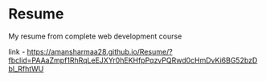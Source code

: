 # Resume
My resume from complete web development course

link - https://amansharmaa28.github.io/Resume/?fbclid=PAAaZmpf1RhRqLeEJXYr0hEKHfpPqzvPQRwd0cHmDvKi6BG52bzDbl_RfhtWU
